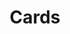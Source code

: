 ---
title: "Cards"
layout: photo-post
categories:
  - Photos
image: http://files.claycarson.net/photos/2008-07-26-cards.jpg
---